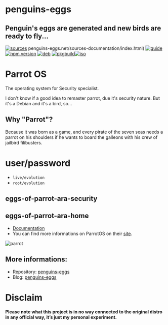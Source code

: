 penguins-eggs
=============

## Penguin&#39;s eggs are generated and new birds are ready to fly...
[![sources](https://img.shields.io/badge/github-sources-cyan)](https://github.com/pieroproietti/penguins-eggs)
penguins-eggs.net/sources-documentation/index.html)
[![guide](https://img.shields.io/badge/guide-penguin's%20eggs-cyan)](https://penguins-eggs.net/docs/Tutorial/eggs-users-guide)
[![npm version](https://img.shields.io/npm/v/penguins-eggs.svg)](https://npmjs.org/package/penguins-eggs)
[![deb](https://img.shields.io/badge/deb-packages-blue)](https://sourceforge.net/projects/penguins-eggs/files/DEBS)
[![pkgbuild](https://img.shields.io/badge/pkgbuild-packages-blue)](https://sourceforge.net/projects/penguins-eggs/files/PKGBUILD)[![iso](https://img.shields.io/badge/iso-images-cyan)](https://sourceforge.net/projects/penguins-eggs/files/ISOS)

# Parrot OS

The operating system for Security specialist.

I don't know if a good idea to remaster parrot, due it's security nature. But it's a Debian and it's a bird, so...

## Why "Parrot"?
Because it was born as a game, and every pirate of the seven seas needs a parrot on his shoulders if he wants to board the galleons with his crew of jailbird filibusters.


# user/password
* ```live/evolution```
* ```root/evolution```

## eggs-of-parrot-ara-security
## eggs-of-parrot-ara-home

* [Documentation](https://www.parrotsec.org/docs/)
* You can find more informations on ParrotOS on their [site](https://www.parrotsec.org).

![parrot](https://www.parrotsec.org/_next/static/media/anonsurf.868f43f7.png)

## More informations:

* Repository: [penguins-eggs](https://github.com/pieroproietti/penguins-eggs)
* Blog: [penguins-eggs](https://penguins-eggs.net)

# Disclaim
__Please note what this project is in no way connected to the original distro in any official way, it’s just my personal experiment.__

